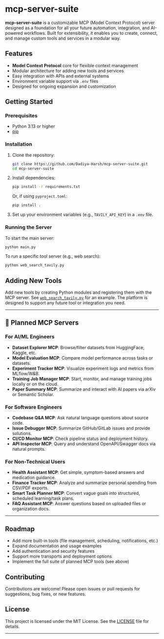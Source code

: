 # mcp-server-suite

**mcp-server-suite** is a customizable MCP (Model Context Protocol) server designed as a foundation for all your future automation, integration, and AI-powered workflows. Built for extensibility, it enables you to create, connect, and manage custom tools and services in a modular way.

## Features

- **Model Context Protocol** core for flexible context management
- Modular architecture for adding new tools and services
- Easy integration with APIs and external systems
- Environment variable support via `.env` files
- Designed for ongoing expansion and customization

## Getting Started

### Prerequisites

- Python 3.13 or higher
- [pip](https://pip.pypa.io/en/stable/)

### Installation

1. Clone the repository:
    ```sh
    git clone https://github.com/Dadiya-Harsh/mcp-server-suite.git
    cd mcp-server-suite
    ```

2. Install dependencies:
    ```sh
    pip install -r requirements.txt
    ```
    Or, if using `pyproject.toml`:
    ```sh
    pip install .
    ```

3. Set up your environment variables (e.g., `TAVILY_API_KEY`) in a `.env` file.

### Running the Server

To start the main server:
```sh
python main.py
```

To run a specific tool server (e.g., web search):
```sh
python web_search_tavily.py
```

## Adding New Tools

Add new tools by creating Python modules and registering them with the MCP server. See [`web_search_tavily.py`](web_search_tavily.py) for an example. The platform is designed to support any future tool or integration you need.

---

## 📌 Planned MCP Servers

### For AI/ML Engineers
- **Dataset Explorer MCP**: Browse/filter datasets from HuggingFace, Kaggle, etc.
- **Model Evaluation MCP**: Compare model performance across tasks or datasets.
- **Experiment Tracker MCP**: Visualize experiment logs and metrics from MLflow/W&B.
- **Training Job Manager MCP**: Start, monitor, and manage training jobs locally or on the cloud.
- **Paper Summary MCP**: Summarize and interact with AI papers via arXiv or Semantic Scholar.

### For Software Engineers
- **Codebase Q&A MCP**: Ask natural language questions about source code.
- **Issue Debugger MCP**: Summarize GitHub/GitLab issues and provide solutions.
- **CI/CD Monitor MCP**: Check pipeline status and deployment history.
- **API Inspector MCP**: Query and understand OpenAPI/Swagger docs via natural prompts.

### For Non-Technical Users
- **Health Assistant MCP**: Get simple, symptom-based answers and medication guidance.
- **Finance Tracker MCP**: Analyze and summarize personal spending from CSV/PDF exports.
- **Smart Task Planner MCP**: Convert vague goals into structured, scheduled learning/task plans.
- **FAQ Assistant MCP**: Answer questions based on uploaded files or organization docs.

---

## Roadmap

- Add more built-in tools (file management, scheduling, notifications, etc.)
- Expand documentation and usage examples
- Add authentication and security features
- Support more transports and deployment options
- Implement the full suite of planned MCP tools (see above)

## Contributing

Contributions are welcome! Please open issues or pull requests for suggestions, bug fixes, or new features.

## License

This project is licensed under the MIT License. See the [LICENSE](LICENSE) file for details.


---

